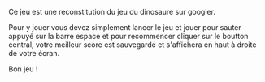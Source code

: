 Ce jeu est une reconstitution du jeu du dinosaure sur googler.

Pour y jouer vous devez simplement lancer le jeu et jouer pour sauter appuyé sur la barre espace et pour recommencer cliquer sur le boutton central, votre meilleur score est sauvegardé et s'affichera en haut à droite de votre écran. 

Bon jeu !
